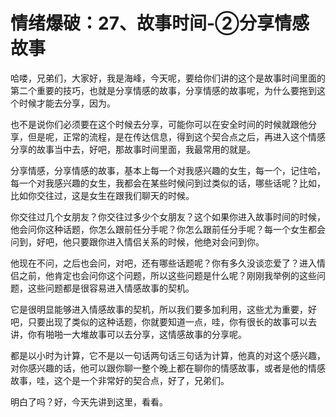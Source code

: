 # 情绪爆破：27、故事时间-②分享情感故事

哈喽，兄弟们，大家好，我是海峰，今天呢，要给你们讲的这个是故事时间里面的第二个重要的技巧，也就是分享情感的故事，分享情感的故事呢，为什么要拖到这个时候才能去分享，因为。

也不是说你们必须要在这个时候去分享，可能你可以在安全时间的时候就跟他分享，但是呢，正常的流程，是在传达信息，得到这个契合点之后，再进入这个情感分享的故事当中去，好吧，那故事时间里面，我最常用的就是。

分享情感，分享情感的故事，基本上每一个对我感兴趣的女生，每一个，记住哈，每一个对我感兴趣的女生，我都会在某些时候问到过类似的话，哪些话呢？比如，比如你交往过，这是女生在跟我们聊天的时候。

你交往过几个女朋友？你交往过多少个女朋友？这个如果你进入故事时间的时候，他会问你这种话题，你怎么跟前任分手呢？你怎么跟前任分手呢？每一个女生都会问到，好吧，他只要跟你进入情侣关系的时候，他绝对会问到你。

他现在不问，之后也会问，对吧，还有哪些话题呢？你有多久没谈恋爱了？进入情侣之前，他肯定也会问你这个问题，所以这些问题是什么呢？刚刚我举例的这些问题，这些问题都是很容易进入情感故事的契机。

它是很明显能够进入情感故事的契机，所以我们要多加利用，这些尤为重要，好吧，只要出现了类似的这种话题，你就要知道一点，哇，你有很长的故事可以去讲，你有啪啪一大堆故事可以去分享，这情感故事的分享呢。

都是以小时为计算，它不是以一句话两句话三句话为计算，他真的对这个感兴趣，对你感兴趣的话，他可以跟你聊一整个晚上都在聊你的情感故事，或者是他的情感故事，哇，这个是一个非常好的契合点，好了，兄弟们。

明白了吗？好，今天先讲到这里，看看。